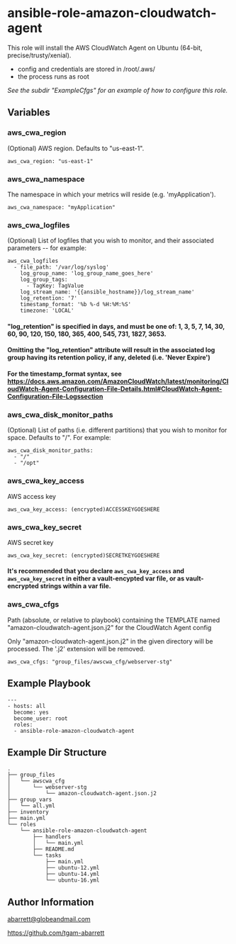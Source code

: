 ansible-role-amazon-cloudwatch-agent
======

This role will install the AWS CloudWatch Agent on Ubuntu (64-bit, precise/trusty/xenial).
- config and credentials are stored in /root/.aws/
- the process runs as root

*See the subdir "ExampleCfgs" for an example of how to configure this role.*


Variables
------

### aws_cwa_region
(Optional) AWS region.  Defaults to "us-east-1".
```
aws_cwa_region: "us-east-1"
```

### aws_cwa_namespace
The namespace in which your metrics will reside (e.g. 'myApplication').
```
aws_cwa_namespace: "myApplication"
```

### aws_cwa_logfiles
(Optional) List of logfiles that you wish to monitor, and their associated parameters -- for example:
```
aws_cwa_logfiles
  - file_path: '/var/log/syslog'
    log_group_name: 'log_group_name_goes_here'
    log_group_tags:
      - TagKey: TagValue
    log_stream_name: '{{ansible_hostname}}/log_stream_name'
    log_retention: '7'
    timestamp_format: '%b %-d %H:%M:%S'
    timezone: 'LOCAL'
```

#### "log_retention" is specified in days, and must be one of: 1, 3, 5, 7, 14, 30, 60, 90, 120, 150, 180, 365, 400, 545, 731, 1827, 3653.

#### Omitting the "log_retention" attribute will result in the associated log group having its retention policy, if any, deleted (i.e. 'Never Expire')

#### For the timestamp_format syntax, see https://docs.aws.amazon.com/AmazonCloudWatch/latest/monitoring/CloudWatch-Agent-Configuration-File-Details.html#CloudWatch-Agent-Configuration-File-Logssection

### aws_cwa_disk_monitor_paths
(Optional) List of paths (i.e. different partitions) that you wish to monitor for space.  Defaults to "/".  For example:
```
aws_cwa_disk_monitor_paths:
  - "/"
  - "/opt"
```

### aws_cwa_key_access
AWS access key
```
aws_cwa_key_access: (encrypted)ACCESSKEYGOESHERE
```

### aws_cwa_key_secret
AWS secret key
```
aws_cwa_key_secret: (encrypted)SECRETKEYGOESHERE
```

#### It's recommended that you declare `aws_cwa_key_access` and `aws_cwa_key_secret` in either a vault-encypted var file, or as vault-encrypted strings within a var file.

### aws_cwa_cfgs
Path (absolute, or relative to playbook) containing the TEMPLATE named "amazon-cloudwatch-agent.json.j2" for the CloudWatch Agent config

Only "amazon-cloudwatch-agent.json.j2" in the given directory will be processed.  The '.j2' extension will be removed.
```
aws_cwa_cfgs: "group_files/awscwa_cfg/webserver-stg"
```


Example Playbook
------

```
---
- hosts: all
  become: yes
  become_user: root
  roles:
  - ansible-role-amazon-cloudwatch-agent
```


Example Dir Structure
------

```
.
├── group_files
│   └── awscwa_cfg
│       └── webserver-stg
│           └── amazon-cloudwatch-agent.json.j2
├── group_vars
│   └── all.yml
├── inventory
├── main.yml
└── roles
    └── ansible-role-amazon-cloudwatch-agent
        ├── handlers
        │   └── main.yml
        ├── README.md
        └── tasks
            ├── main.yml
            ├── ubuntu-12.yml
            ├── ubuntu-14.yml
            └── ubuntu-16.yml
```


Author Information
------

abarrett@globeandmail.com

https://github.com/tgam-abarrett
